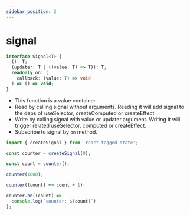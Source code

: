 ```yaml
---
sidebar_position: 2
---
```


# signal

```typescript
interface Signal<T> {
  (): T;
  (updater: T | ((value: T) => T)): T;
  readonly on: (
    callback: (value: T) => void
  ) => () => void;
}
```

- This function is a value container.
- Read by calling signal without arguments. Reading it will add signal to the deps of useSelector, createComputed or createEffect.
- Write by calling signal with value or updater argument. Writing it will trigger related useSelector, computed or createEffect.
- Subscribe to signal by `on` method.

```typescript
import { createSignal } from 'react-tagged-state';

const counter = createSignal(0);

const count = counter();

counter(1000);

counter((count) => count + 1);

counter.on((count) =>
  console.log(`counter: ${count}`)
);
```
